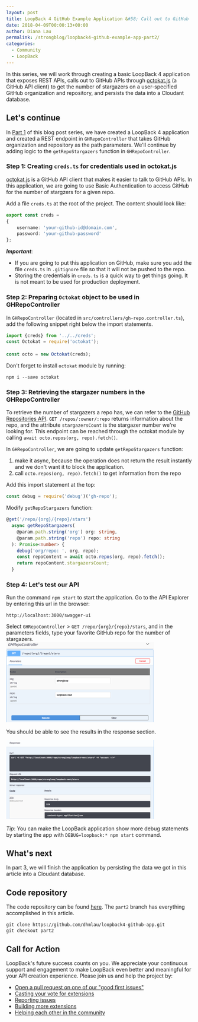 ```yaml
---
layout: post
title: LoopBack 4 GitHub Example Application &#58; Call out to GitHub   (Part 2 of 3)
date: 2018-04-09T00:00:13+00:00
author: Diana Lau
permalink: /strongblog/loopback4-github-example-app-part2/
categories:
  - Community
  - LoopBack
---
```


In this series, we will work through creating a basic LoopBack 4 application
that exposes REST APIs, calls out to GitHub APIs through [octokat.js](https://github.com/philschatz/octokat.js) 
(a GitHub API client) to get the number of stargazers on a user-specified GitHub organization and repository, 
and persists the data into a Cloudant database.


<!--more-->
## Let's continue
In [Part 1](https://strongloop.com/strongblog/loopback4-github-example-app-part1/) of this blog post series, we have created a LoopBack 4 application and created a REST endpoint in `GHRepoController` that takes GitHub organization and repository as the path parameters.  We'll continue by adding logic to the `getRepoStargazers` function in `GHRepoController`.

### Step 1: Creating `creds.ts` for credentials used in octokat.js
[octokat.js](https://www.npmjs.com/package/octokat) is a GitHub API client that makes it easier to talk 
to GitHub APIs.  In this application, we are going to use Basic Authentication to access GitHub for 
the number of stargzers for a given repo.

Add a file `creds.ts` at the root of the project.
The content should look like:
```ts
export const creds = 
{
    username: 'your-github-id@domain.com',
    password: 'your-github-password'
};
```

_**Important**_: 
- If you are going to put this application on GitHub, make sure 
you add the file `creds.ts` in `.gitignore` file so that it will not be pushed to the repo. 
- Storing the credentials in `creds.ts` is a quick way to get things going.  It is not meant to be 
used for production deployment.

### Step 2: Preparing `Octokat` object to be used in GHRepoController
In `GHRepoController` (located in `src/controllers/gh-repo.controller.ts`), add the following snippet right below the import statements.
```ts
import {creds} from '../../creds';
const Octokat = require('octokat');

const octo = new Octokat(creds);
```

Don't forget to install `octokat` module by running:
```
npm i --save octokat
```

### Step 3: Retrieving the stargazer numbers in the GHRepoController
To retrieve the number of stargazers a repo has, we can refer to the [GitHub Repositories API](https://developer.github.com/v3/repos/#get). 
`GET /repos/:owner/:repo` returns information about the repo, and the attribute `stargazersCount` 
is the stargazer number we're looking for.  This endpoint can be reached through the octokat module by calling `await octo.repos(org, repo).fetch()`.

In `GHRepoController`, we are going to update `getRepoStargazers` function:
1. make it async, because the operation does not return the result instantly and we don't want it to block the application.
2. call `octo.repos(org, repo).fetch()` to get information from the repo

Add this import statement at the top:
```ts
const debug = require('debug')('gh-repo');
```

Modify `getRepoStargazers` function: 
```ts
@get('/repo/{org}/{repo}/stars') 
  async getRepoStargazers(
    @param.path.string('org') org: string,
    @param.path.string('repo') repo: string
  ): Promise<number> {
    debug('org/repo: ', org, repo);
    const repoContent = await octo.repos(org, repo).fetch();
    return repoContent.stargazersCount;
  }
```

### Step 4: Let's test our API 
Run the command `npm start` to start the application.
Go to the API Explorer by entering this url in the browser:
```
http://localhost:3000/swagger-ui
```

Select `GHRepoController` > `GET /repo/{org}/{repo}/stars`, 
and in the parameters fields, type your favorite GitHub repo for the number of stargazers.  
<img src="../blog-assets/2018/04/apiExplorer-request-part2.png" alt="Screen shot of API Explorer for REST endpoint under GHRepoController" style="width: 400px; margin:auto;"/>

You should be able to see the results in the response section.

<img src="../blog-assets/2018/04/apiExplorer-response-part2.png" alt="Screen shot of the response for the REST endpoint" style="width: 400px; margin:auto;"/>


_Tip_: You can make the LoopBack application show more debug statements by starting the app 
with `DEBUG=loopback:* npm start` command. 

## What's next
In part 3, we will finish the application by persisting the data we got in this article into a Cloudant database.

## Code repository
The code repository can be found [here](https://github.com/dhmlau/loopback4-github-app).
The `part2` branch has everything accomplished in this article. 
```
git clone https://github.com/dhmlau/loopback4-github-app.git
git checkout part2
```

## Call for Action
LoopBack's future success counts on you. We appreciate your continuous support and engagement to make LoopBack even better and meaningful for your API creation experience. Please join us and help the project by:

* [Open a pull request on one of our "good first issues"](https://github.com/strongloop/loopback-next/labels/good%20first%20issue)
* [Casting your vote for extensions](https://github.com/strongloop/loopback-next/issues/512)
* [Reporting issues](https://github.com/strongloop/loopback-next/issues)
* [Building more extensions](https://github.com/strongloop/loopback-next/issues/647)
* [Helping each other in the community](https://groups.google.com/forum/#!forum/loopbackjs)
